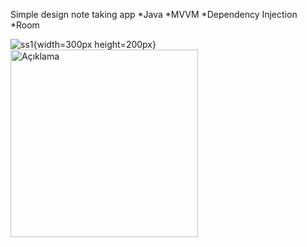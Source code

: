 Simple design note taking app 
*Java
*MVVM
*Dependency Injection
*Room

![ss1](https://i.imgur.com/JwsQkk9.jpg){width=300px height=200px}
<img src="https://i.imgur.com/JwsQkk9.jpg" alt="Açıklama" width="300">

